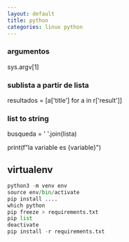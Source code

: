 ```yaml
---
layout: default
title: python
categories: linux python
---
```


### argumentos
sys.argv[1]  

### sublista a partir de lista
resultados = [a['title'] for a in r['result']]  

### list to string
busqueda = ' '.join(lista)  

print(f"la variable es {variable}")  
## virtualenv
```python
python3 -m venv env
source env/bin/activate
pip install ....
which python
pip freeze > requirements.txt
pip list
deactivate
pip install -r requirements.txt
```
